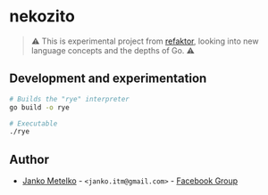 # nekozito

> ⚠️ This is experimental project from [refaktor], looking into new language concepts and the depths of Go. ⚠️

## Development and experimentation

```bash
# Builds the "rye" interpreter
go build -o rye

# Executable
./rye 
```

## Author

- [Janko Metelko][refaktor] - `<janko.itm@gmail.com>` - [Facebook Group](https://www.facebook.com/groups/866313463771373)

[refaktor]: https://github.com/refaktor
[otobrglez]: https://github.com/otobrglez

